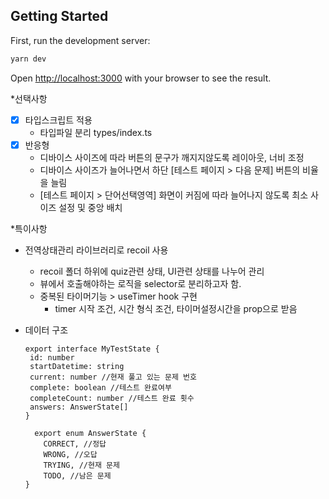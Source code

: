 ## Getting Started

First, run the development server:

```bash
yarn dev
```

Open [http://localhost:3000](http://localhost:3000) with your browser to see the result.

*선택사항
- [x] 타입스크립트 적용
  - 타입파일 분리 types/index.ts
- [x] 반응형
  - 디바이스 사이즈에 따라 버튼의 문구가 깨지지않도록 레이아웃, 너비 조정
  - 디바이스 사이즈가 늘어나면서 하단 [테스트 페이지 > 다음 문제] 버튼의 비율을 늘림
  - [테스트 페이지 > 단어선택영역] 화면이 커짐에 따라 늘어나지 않도록 최소 사이즈 설정 및 중앙 배치

*특이사항
- 전역상태관리 라이브러리로 recoil 사용
  - recoil 폴더 하위에 quiz관련 상태, UI관련 상태를 나누어 관리
  - 뷰에서 호출해야하는 로직을 selector로 분리하고자 함.
  - 중복된 타이머기능 > useTimer hook 구현
    - timer 시작 조건, 시간 형식 조건, 타이머설정시간을 prop으로 받음
    
- 데이터 구조
  ```
  export interface MyTestState {
   id: number 
   startDatetime: string
   current: number //현재 풀고 있는 문제 번호
   complete: boolean //테스트 완료여부
   completeCount: number //테스트 완료 횟수
   answers: AnswerState[]
  }
  ```
  ```
    export enum AnswerState {
      CORRECT, //정답
      WRONG, //오답
      TRYING, //현재 문제
      TODO, //남은 문제
  }
  ```
  